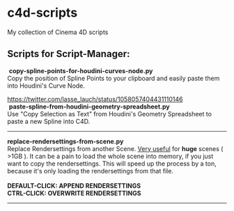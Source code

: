 # c4d-scripts
My collection of Cinema 4D scripts

Scripts for Script-Manager:
---

![<gif>](https://github.com/lasselauch/c4d-scripts/blob/master/img/copy_paste_splines_c4d-houdini.gif)</br>
![<icon>](https://github.com/lasselauch/c4d-scripts/blob/master/copy-spline-points-for-houdini-curves-node.tif) <b>copy-spline-points-for-houdini-curves-node.py</b></br>
Copy the position of Spline Points to your clipboard and easily paste them into Houdini's Curve Node.</br>

https://twitter.com/lasse_lauch/status/1058057404431110146</br>
![<icon>](https://github.com/lasselauch/c4d-scripts/blob/master/paste-spline-from-houdini-geometry-spreadsheet.tif) <b>paste-spline-from-houdini-geometry-spreadsheet.py</b></br>
Use "Copy Selection as Text" from Houdini's Geometry Spreadsheet to paste a new Spline into C4D.</br>

---
<b>replace-rendersettings-from-scene.py</b></br>
Replace Rendersettings from another Scene. <u>Very useful</u> for <b>huge</b> scenes ( >1GB ). It can be a pain to load the whole scene into memory, if you just want to copy the rendersettings. This will speed up the process by a ton, because it's only loading the rendersettings from that file.</br></br>
<b>DEFAULT-CLICK: APPEND RENDERSETTINGS</b></br>
<b>CTRL-CLICK: OVERWRITE RENDERSETTINGS</b></br>

---
